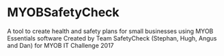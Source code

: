 # MYOBSafetyCheck
A tool to create health and safety plans for small businesses using MYOB Essentials software  Created by Team SafetyCheck (Stephan, Hugh, Angus and Dan) for MYOB IT Challenge 2017
